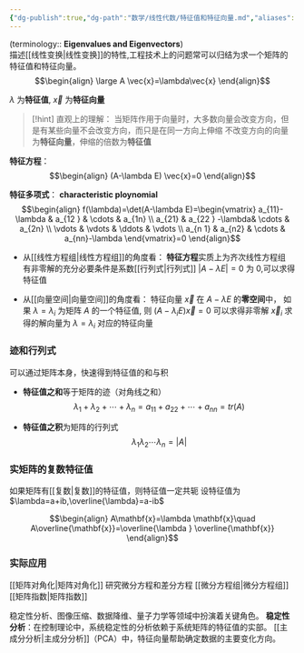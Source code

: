 ```yaml
---
{"dg-publish":true,"dg-path":"数学/线性代数/特征值和特征向量.md","aliases":["特征值","特征向量"],"permalink":"/数学/线性代数/特征值和特征向量/","dgPassFrontmatter":true,"noteIcon":"","created":"2024-04-16T13:01:27.430+08:00","updated":"2024-08-30T20:36:20.948+08:00"}
---
```


(terminology:: **Eigenvalues and Eigenvectors**)    
描述[[线性变换\|线性变换]]的特性,工程技术上的问题常可以归结为求一个矩阵的特征值和特征向量。
$$\begin{align}
\large A \vec{x}=\lambda\vec{x}
\end{align}$$

$\lambda$ 为**特征值**, $\vec{x}$ 为**特征向量**

>[!hint] 直观上的理解：
>当矩阵作用于向量时，大多数向量会改变方向，但是有某些向量不会改变方向，而只是在同一方向上伸缩
>不改变方向的向量为**特征向量**，伸缩的倍数为**特征值**

**特征方程**：
$$\begin{align}
(A-\lambda E) \vec{x}=0
\end{align}$$

**特征多项式**：  **characteristic ploynomial**
$$\begin{align}
f(\lambda)=\det(A-\lambda E)=\begin{vmatrix}
a_{11}-\lambda & a_{12 } & \cdots & a_{1n} \\
a_{21} & a_{22 } -\lambda& \cdots & a_{2n} \\
\vdots  &  \vdots  & \ddots  & \vdots \\
a_{n 1} & a_{n2} & \cdots  & a_{nn}-\lambda
\end{vmatrix}=0
\end{align}$$

- 从[[线性方程组\|线性方程组]]的角度看：
	**特征方程**实质上为齐次线性方程组
	有非零解的充分必要条件是系数[[行列式\|行列式]] $\left\lvert  A-\lambda E \right\rvert=0$ 为 0,可以求得特征值
	
- 从[[向量空间\|向量空间]]的角度看：
	特征向量 $\vec{x}$ 在 $A-\lambda E$ 的**零空间**中，
	如果 $\lambda=\lambda_{i}$ 为矩阵 $A$ 的一个特征值, 则 $(A-\lambda_{i}E) \vec{x}=0$ 可以求得非零解 $\vec{x}_{i}$
	求得的解向量为 $\lambda=\lambda_{i}$ 对应的特征向量

### 迹和行列式
可以通过矩阵本身，快速得到特征值的和与积
- **特征值之和**等于矩阵的迹（对角线之和）
$${\lambda}_{1} + {\lambda}_{2} + \cdots +  {\lambda}_{n}={a}_{11}+{a}_{22}+\cdots+{a}_ {nn} =tr(A)$$

- **特征值之积**为矩阵的行列式
$${\lambda}_{1}  {\lambda}_{2}  \cdots   {\lambda}_{n}=\left\lvert  A \right\rvert$$

### 实矩阵的复数特征值
如果矩阵有[[复数\|复数]]的特征值，则特征值一定共轭
设特征值为 $\lambda=a+ib,\overline{\lambda}=a-ib$

$$\begin{align}
A\mathbf{x}=\lambda \mathbf{x}\quad A\overline{\mathbf{x}}=\overline{\lambda  }   \overline{\mathbf{x}}  
\end{align}$$


### 实际应用
[[矩阵对角化\|矩阵对角化]]
研究微分方程和差分方程
[[微分方程组\|微分方程组]]
[[矩阵指数\|矩阵指数]]

稳定性分析、图像压缩、数据降维、量子力学等领域中扮演着关键角色。
**稳定性分析**：在控制理论中，系统稳定性的分析依赖于系统矩阵的特征值的实部。
[[主成分分析\|主成分分析]]（PCA）中，特征向量帮助确定数据的主要变化方向。






